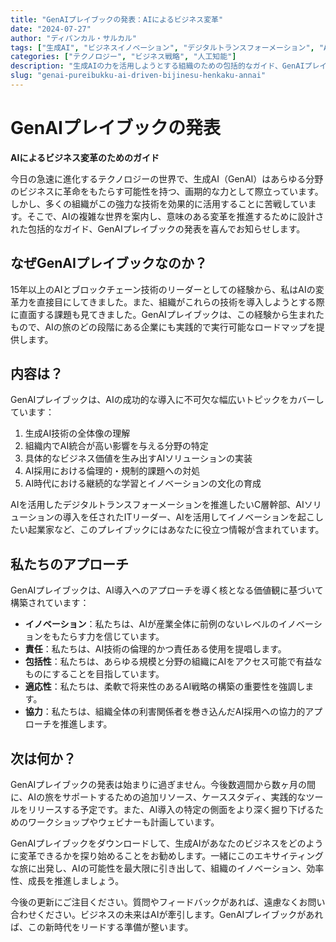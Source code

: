 ```yaml
---
title: "GenAIプレイブックの発表：AIによるビジネス変革"
date: "2024-07-27"
author: "ディパンカル・サルカル"
tags: ["生成AI", "ビジネスイノベーション", "デジタルトランスフォーメーション", "AI戦略", "機械学習"]
categories: ["テクノロジー", "ビジネス戦略", "人工知能"]
description: "生成AIの力を活用しようとする組織のための包括的なガイド、GenAIプレイブックを紹介します。このリソースがどのようにAIの複雑な世界を案内し、ビジネスに意味のある変革をもたらすかを学びましょう。"
slug: "genai-pureibukku-ai-driven-bijinesu-henkaku-annai"
---
```


# GenAIプレイブックの発表
**AIによるビジネス変革のためのガイド**

今日の急速に進化するテクノロジーの世界で、生成AI（GenAI）はあらゆる分野のビジネスに革命をもたらす可能性を持つ、画期的な力として際立っています。しかし、多くの組織がこの強力な技術を効果的に活用することに苦戦しています。そこで、AIの複雑な世界を案内し、意味のある変革を推進するために設計された包括的なガイド、GenAIプレイブックの発表を喜んでお知らせします。

## なぜGenAIプレイブックなのか？

15年以上のAIとブロックチェーン技術のリーダーとしての経験から、私はAIの変革力を直接目にしてきました。また、組織がこれらの技術を導入しようとする際に直面する課題も見てきました。GenAIプレイブックは、この経験から生まれたもので、AIの旅のどの段階にある企業にも実践的で実行可能なロードマップを提供します。

## 内容は？

GenAIプレイブックは、AIの成功的な導入に不可欠な幅広いトピックをカバーしています：

1. 生成AI技術の全体像の理解
2. 組織内でAI統合が高い影響を与える分野の特定
3. 具体的なビジネス価値を生み出すAIソリューションの実装
4. AI採用における倫理的・規制的課題への対処
5. AI時代における継続的な学習とイノベーションの文化の育成

AIを活用したデジタルトランスフォーメーションを推進したいC層幹部、AIソリューションの導入を任されたITリーダー、AIを活用してイノベーションを起こしたい起業家など、このプレイブックにはあなたに役立つ情報が含まれています。

## 私たちのアプローチ

GenAIプレイブックは、AI導入へのアプローチを導く核となる価値観に基づいて構築されています：

- **イノベーション**：私たちは、AIが産業全体に前例のないレベルのイノベーションをもたらす力を信じています。
- **責任**：私たちは、AI技術の倫理的かつ責任ある使用を提唱します。
- **包括性**：私たちは、あらゆる規模と分野の組織にAIをアクセス可能で有益なものにすることを目指しています。
- **適応性**：私たちは、柔軟で将来性のあるAI戦略の構築の重要性を強調します。
- **協力**：私たちは、組織全体の利害関係者を巻き込んだAI採用への協力的アプローチを推進します。

## 次は何か？

GenAIプレイブックの発表は始まりに過ぎません。今後数週間から数ヶ月の間に、AIの旅をサポートするための追加リソース、ケーススタディ、実践的なツールをリリースする予定です。また、AI導入の特定の側面をより深く掘り下げるためのワークショップやウェビナーも計画しています。

GenAIプレイブックをダウンロードして、生成AIがあなたのビジネスをどのように変革できるかを探り始めることをお勧めします。一緒にこのエキサイティングな旅に出発し、AIの可能性を最大限に引き出して、組織のイノベーション、効率性、成長を推進しましょう。

今後の更新にご注目ください。質問やフィードバックがあれば、遠慮なくお問い合わせください。ビジネスの未来はAIが牽引します。GenAIプレイブックがあれば、この新時代をリードする準備が整います。
